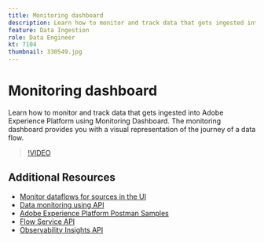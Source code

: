```yaml
---
title: Monitoring dashboard
description: Learn how to monitor and track data that gets ingested into Adobe Experience Platform using Monitoring Dashboard. The monitoring dashboard provides you with a visual representation of the journey of a data flow.
feature: Data Ingestion
role: Data Engineer
kt: 7104
thumbnail: 330549.jpg
---
```


# Monitoring dashboard

Learn how to monitor and track data that gets ingested into Adobe Experience Platform using Monitoring Dashboard. The monitoring dashboard provides you with a visual representation of the journey of a data flow.

>[!VIDEO](https://video.tv.adobe.com/v/331776?quality=12&learn=on)

## Additional Resources

* [Monitor dataflows for sources in the UI](https://experienceleague.adobe.com/docs/experience-platform/dataflows/ui/monitor-sources.html)
* [Data monitoring using API](./data-monitoring.md)
* [Adobe Experience Platform Postman Samples](https://github.com/adobe/experience-platform-postman-samples/tree/master/apis/experience-platform)
* [Flow Service API](https://www.adobe.io/apis/experienceplatform/home/api-reference.html#!acpdr/swagger-specs/flow-service.yaml)
* [Observability Insights API](https://www.adobe.io/apis/experienceplatform/home/api-reference.html#!acpdr/swagger-specs/observability-insights.yaml)
